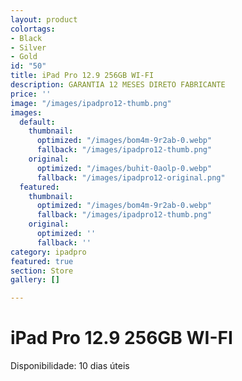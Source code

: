 ```yaml
---
layout: product
colortags:
- Black
- Silver
- Gold
id: "50"
title: iPad Pro 12.9 256GB WI-FI
description: GARANTIA 12 MESES DIRETO FABRICANTE
price: ''
image: "/images/ipadpro12-thumb.png"
images:
  default:
    thumbnail:
      optimized: "/images/bom4m-9r2ab-0.webp"
      fallback: "/images/ipadpro12-thumb.png"
    original:
      optimized: "/images/buhit-0aolp-0.webp"
      fallback: "/images/ipadpro12-original.png"
  featured:
    thumbnail:
      optimized: "/images/bom4m-9r2ab-0.webp"
      fallback: "/images/ipadpro12-thumb.png"
    original:
      optimized: ''
      fallback: ''
category: ipadpro
featured: true
section: Store
gallery: []

---
```

# iPad Pro 12.9 256GB WI-FI

Disponibilidade: 10 dias úteis
